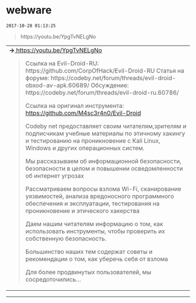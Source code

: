 # webware
`2017-10-28 01:13:25`

<blockquote>
https://youtu.be/YpgTvNELgNo
</blockquote>

<table><tr><td><b>→</b><a href="https://youtu.be/YpgTvNELgNo">
https://youtu.be/YpgTvNELgNo
</a>
<blockquote>
Ccылка на Evil-Droid-RU:
https://github.com/CorpOfHack/Evil-Droid-RU
Статья на форуме:
https://codeby.net/forum/threads/evil-droid-obxod-av-apk.60689/
Обсуждение:
https://codeby.net/forum/threads/evil-droid-ru.60786/

Ссылка на оригинал инструмента:
https://github.com/M4sc3r4n0/Evil-Droid 


Codeby net предоставляет своим читателям,зрителям и подписчикам учебные материалы по этичному хакингу и тестированию на проникновение с Kali Linux, Windows и других операционных систем.

Мы рассказываем об информационной безопасности, безопасности в целом и повышении осведомленности об интернет угрозах

Рассматриваем вопросы взлома Wi-Fi, сканирование уязвимостей, анализа вредоносного программного обеспечения и эксплуатации, тестирования на проникновение и этического хакерства

Даем нашим читателям информацию о том, как использовать инструменты, чтобы проверить их собственную безопасность. 

Большинство наших тем содержат советы и рекомендации о том, как уберечь себя от взлома

Для более продвинутых пользователей, мы сосредоточились…
</blockquote>
</td></tr></table>

---

